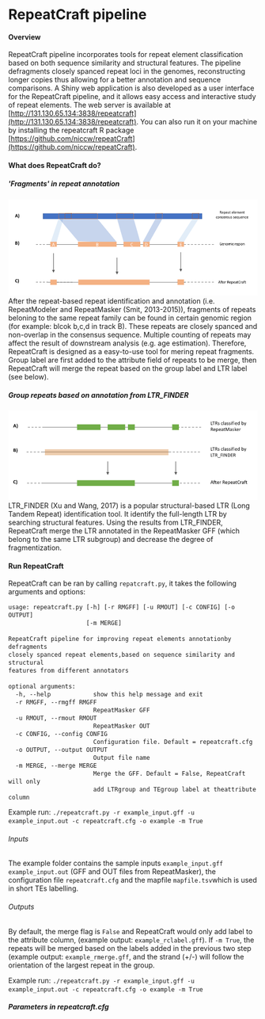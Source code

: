 # RepeatCraft pipeline

#### Overview
RepeatCraft pipeline incorporates tools for repeat element classification based on both sequence similarity and structural features. The pipeline defragments closely spanced repeat loci in the genomes, reconstructing longer copies thus allowing for a better annotation and sequence comparisons. A Shiny web application is also developed as a user interface for the RepeatCraft pipeline, and it allows easy access and interactive study of repeat elements. The web server is available at [http://131.130.65.134:3838/repeatcraft](http://131.130.65.134:3838/repeatcraft). You can also run it on your machine by installing the repeatcraft R package [https://github.com/niccw/repeatCraft](https://github.com/niccw/repeatCraft).

#### What does RepeatCraft do?
##### 'Fragments' in repeat annotation
![fig.1](figures/consensus.png)
After the repeat-based repeat identification and annotation (i.e. RepeatModeler and RepeatMasker (Smit, 2013-2015)), fragments of repeats beloning to the same repeat family can be found in certain genomic region (for example: blcok b,c,d in track B). These repeats are closely spanced and non-overlap in the consensus sequence. Multiple counting of repeats may affect the result of downstream analysis (e.g. age estimation). Therefore, RepeatCraft is designed as a easy-to-use tool for mering repeat fragments. Group label are first added to the attribute field of repeats to be merge, then RepeatCraft will merge the repeat based on the group label and LTR label (see below).

##### Group repeats based on annotation from LTR_FINDER
![fig.2](figures/ltrfig.png)
LTR_FINDER (Xu and Wang, 2017) is a popular structural-based LTR (Long Tandem Repeat) identification tool. It identify the full-length LTR by searching structural features. Using the results from LTR_FINDER, RepeatCraft merge the LTR annotated in the RepeatMasker GFF (which belong to the same LTR subgroup) and decrease the degree of fragmentization. 


#### Run RepeatCraft
RepeatCraft can be ran by calling `repatcraft.py`, it takes the following arguments and options:
```
usage: repeatcraft.py [-h] [-r RMGFF] [-u RMOUT] [-c CONFIG] [-o OUTPUT]
                      [-m MERGE]

RepeatCraft pipeline for improving repeat elements annotationby defragments
closely spanced repeat elements,based on sequence similarity and structural
features from different annotators

optional arguments:
  -h, --help            show this help message and exit
  -r RMGFF, --rmgff RMGFF
                        RepeatMasker GFF
  -u RMOUT, --rmout RMOUT
                        RepeatMasker OUT
  -c CONFIG, --config CONFIG
                        Configuration file. Default = repeatcraft.cfg
  -o OUTPUT, --output OUTPUT
                        Output file name
  -m MERGE, --merge MERGE
                        Merge the GFF. Default = False, RepeatCraft will only
                        add LTRgroup and TEgroup label at theattribute column
```
Example run:
`./repeatcraft.py -r example_input.gff -u example_input.out -c repeatcraft.cfg -o example -m True`

###### Inputs
The example folder contains the sample inputs `example_input.gff` `example_input.out` (GFF and OUT files from RepeatMasker), the configuration file `repeatcraft.cfg` and the mapfile `mapfile.tsv`which is used in short TEs labelling. 

###### Outputs
By default, the merge flag is `False` and RepeatCraft would only add label to the attribute column, (example output: `example_rclabel.gff`). If `-m True`, the repeats will be merged based on the labels added in the previous two step (example output: `example_rmerge.gff`, and the strand (+/-) will follow the orientation of the largest repeat in the group.

Example run:
`./repeatcraft.py -r example_input.gff -u example_input.out -c repeatcraft.cfg -o example -m True`

##### Parameters in repeatcraft.cfg

